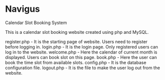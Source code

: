 # Navigus
Calendar Slot Booking System

This is a calendar slot booking website created using php and MySQL.

register.php - It is the starting page of website. Users need to register before logging in.
login.php - It is the login page. Only registered users can log in to the website.
welcome.php - Here the calendar of current month is displayed. Users can book slot on this page.
book.php - Here the user can book the time slot from available slots.
config.php - It is the database configuration file.
logout.php - It is the file to make the user log out from the website.
